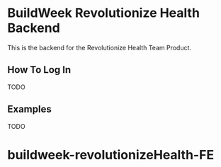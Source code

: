 # BuildWeek Revolutionize Health Backend

This is the backend for the Revolutionize Health Team Product.

## How To Log In

TODO

## Examples

TODO
# buildweek-revolutionizeHealth-FE
